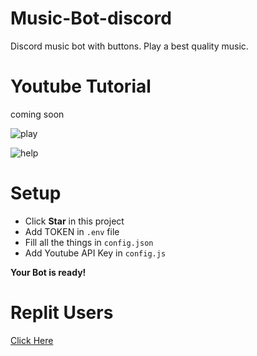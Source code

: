 # Music-Bot-discord
Discord music bot with buttons. Play a best quality music.

# Youtube Tutorial
coming soon 

![play](https://i.ibb.co/pfRqHXK/Screenshot-42.png)

![help](https://i.ibb.co/ZgM0kVD/Screenshot-43.png)


# Setup
- Click **Star** in this project
- Add TOKEN in `.env` file
- Fill all the things in `config.json`
- Add Youtube API Key in `config.js`

**Your Bot is ready!**


# Replit Users 

[Click Here](wait) 
